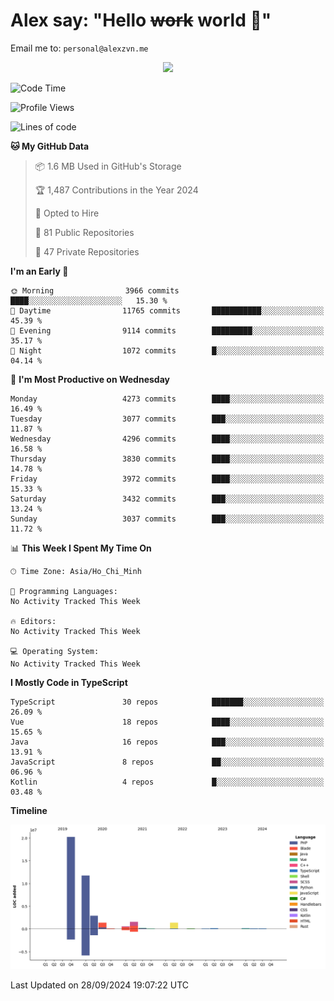 # Alex say: "Hello ~~work~~ world 🐾"
Email me to: `personal@alexzvn.me`


<p align=center>
  <a href="https://skillicons.dev">
    <img src="https://skillicons.dev/icons?i=ts,js,php,nodejs,bun,vue,nuxt,react,svelte,tauri,laravel,rust,mongodb,docker,electron,redis,rabbitmq,tailwind,git,cloudflare,elysia,mysql,nginx,rollupjs,sentry,ubuntu,yarn,html,css,vite" />
  </a>
</p>

<!--START_SECTION:waka-->
![Code Time](http://img.shields.io/badge/Code%20Time-1%2C066%20hrs%2055%20mins-blue)

![Profile Views](http://img.shields.io/badge/Profile%20Views-1-blue)

![Lines of code](https://img.shields.io/badge/From%20Hello%20World%20I%27ve%20Written-40.6%20million%20lines%20of%20code-blue)

**🐱 My GitHub Data** 

> 📦 1.6 MB Used in GitHub's Storage 
 > 
> 🏆 1,487 Contributions in the Year 2024
 > 
> 💼 Opted to Hire
 > 
> 📜 81 Public Repositories 
 > 
> 🔑 47 Private Repositories 
 > 
**I'm an Early 🐤** 

```text
🌞 Morning                3966 commits        ████░░░░░░░░░░░░░░░░░░░░░   15.30 % 
🌆 Daytime                11765 commits       ███████████░░░░░░░░░░░░░░   45.39 % 
🌃 Evening                9114 commits        █████████░░░░░░░░░░░░░░░░   35.17 % 
🌙 Night                  1072 commits        █░░░░░░░░░░░░░░░░░░░░░░░░   04.14 % 
```
📅 **I'm Most Productive on Wednesday** 

```text
Monday                   4273 commits        ████░░░░░░░░░░░░░░░░░░░░░   16.49 % 
Tuesday                  3077 commits        ███░░░░░░░░░░░░░░░░░░░░░░   11.87 % 
Wednesday                4296 commits        ████░░░░░░░░░░░░░░░░░░░░░   16.58 % 
Thursday                 3830 commits        ████░░░░░░░░░░░░░░░░░░░░░   14.78 % 
Friday                   3972 commits        ████░░░░░░░░░░░░░░░░░░░░░   15.33 % 
Saturday                 3432 commits        ███░░░░░░░░░░░░░░░░░░░░░░   13.24 % 
Sunday                   3037 commits        ███░░░░░░░░░░░░░░░░░░░░░░   11.72 % 
```


📊 **This Week I Spent My Time On** 

```text
🕑︎ Time Zone: Asia/Ho_Chi_Minh

💬 Programming Languages: 
No Activity Tracked This Week

🔥 Editors: 
No Activity Tracked This Week

💻 Operating System: 
No Activity Tracked This Week
```

**I Mostly Code in TypeScript** 

```text
TypeScript               30 repos            ███████░░░░░░░░░░░░░░░░░░   26.09 % 
Vue                      18 repos            ████░░░░░░░░░░░░░░░░░░░░░   15.65 % 
Java                     16 repos            ███░░░░░░░░░░░░░░░░░░░░░░   13.91 % 
JavaScript               8 repos             ██░░░░░░░░░░░░░░░░░░░░░░░   06.96 % 
Kotlin                   4 repos             █░░░░░░░░░░░░░░░░░░░░░░░░   03.48 % 
```



**Timeline**

![Lines of Code chart](https://raw.githubusercontent.com/alexzvn/alexzvn/main/assets/bar_graph.png)


 Last Updated on 28/09/2024 19:07:22 UTC
<!--END_SECTION:waka-->
